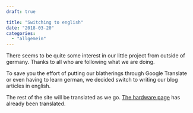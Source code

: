 ```yaml
---
draft: true

title: "Switching to english"
date: "2018-03-20"
categories: 
  - "allgemein"
---
```


There seems to be quite some interest in our little project from outside of germany. Thanks to all who are following what we are doing.

To save you the effort of putting our blatherings through Google Translate or even having to learn german, we decided switch to writing our blog articles in english.

The rest of the site will be translated as we go. [The hardware page](http://steckschwein.de/hardware/) has already been translated.
